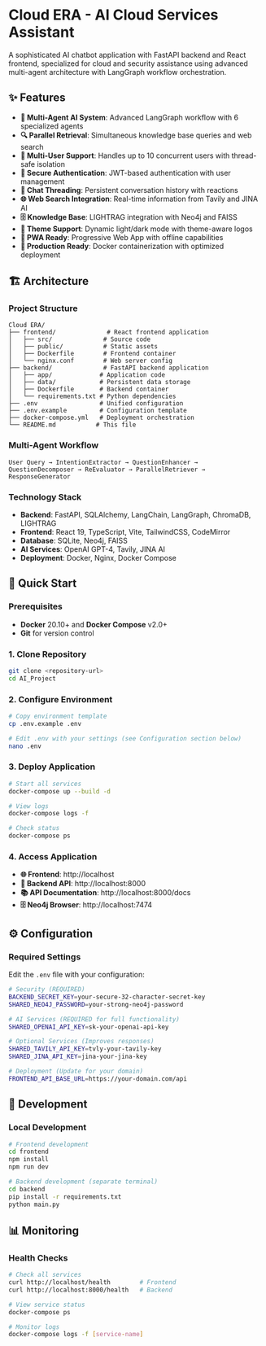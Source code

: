 # Cloud ERA - AI Cloud Services Assistant

A sophisticated AI chatbot application with FastAPI backend and React frontend, specialized for cloud and security assistance using advanced multi-agent architecture with LangGraph workflow orchestration.

## ✨ Features

- **🤖 Multi-Agent AI System**: Advanced LangGraph workflow with 6 specialized agents
- **🔍 Parallel Retrieval**: Simultaneous knowledge base queries and web search
- **👥 Multi-User Support**: Handles up to 10 concurrent users with thread-safe isolation
- **🔐 Secure Authentication**: JWT-based authentication with user management
- **💬 Chat Threading**: Persistent conversation history with reactions
- **🌐 Web Search Integration**: Real-time information from Tavily and JINA AI
- **🗄️ Knowledge Base**: LIGHTRAG integration with Neo4j and FAISS
- **🎨 Theme Support**: Dynamic light/dark mode with theme-aware logos
- **📱 PWA Ready**: Progressive Web App with offline capabilities
- **🐳 Production Ready**: Docker containerization with optimized deployment

## 🏗️ Architecture

### **Project Structure**
```
Cloud ERA/
├── frontend/              # React frontend application
│   ├── src/              # Source code
│   ├── public/           # Static assets  
│   ├── Dockerfile        # Frontend container
│   └── nginx.conf        # Web server config
├── backend/              # FastAPI backend application
│   ├── app/             # Application code
│   ├── data/            # Persistent data storage
│   ├── Dockerfile       # Backend container
│   └── requirements.txt # Python dependencies
├── .env                 # Unified configuration
├── .env.example         # Configuration template
├── docker-compose.yml   # Deployment orchestration
└── README.md           # This file
```

### **Multi-Agent Workflow**
```
User Query → IntentionExtractor → QuestionEnhancer → QuestionDecomposer → ReEvaluator → ParallelRetriever → ResponseGenerator
```

### **Technology Stack**
- **Backend**: FastAPI, SQLAlchemy, LangChain, LangGraph, ChromaDB, LIGHTRAG
- **Frontend**: React 19, TypeScript, Vite, TailwindCSS, CodeMirror  
- **Database**: SQLite, Neo4j, FAISS
- **AI Services**: OpenAI GPT-4, Tavily, JINA AI
- **Deployment**: Docker, Nginx, Docker Compose

## 🚀 Quick Start

### Prerequisites
- **Docker** 20.10+ and **Docker Compose** v2.0+
- **Git** for version control

### 1. Clone Repository
```bash
git clone <repository-url>
cd AI_Project
```

### 2. Configure Environment
```bash
# Copy environment template
cp .env.example .env

# Edit .env with your settings (see Configuration section below)
nano .env
```

### 3. Deploy Application
```bash
# Start all services
docker-compose up --build -d

# View logs
docker-compose logs -f

# Check status
docker-compose ps
```

### 4. Access Application
- **🌐 Frontend**: http://localhost
- **🔧 Backend API**: http://localhost:8000  
- **📚 API Documentation**: http://localhost:8000/docs
- **🗄️ Neo4j Browser**: http://localhost:7474

## ⚙️ Configuration

### Required Settings
Edit the `.env` file with your configuration:

```bash
# Security (REQUIRED)
BACKEND_SECRET_KEY=your-secure-32-character-secret-key
SHARED_NEO4J_PASSWORD=your-strong-neo4j-password

# AI Services (REQUIRED for full functionality)
SHARED_OPENAI_API_KEY=sk-your-openai-api-key

# Optional Services (Improves responses)
SHARED_TAVILY_API_KEY=tvly-your-tavily-key
SHARED_JINA_API_KEY=jina-your-jina-key

# Deployment (Update for your domain)
FRONTEND_API_BASE_URL=https://your-domain.com/api
```


## 🔧 Development

### Local Development
```bash
# Frontend development
cd frontend
npm install
npm run dev

# Backend development (separate terminal)
cd backend  
pip install -r requirements.txt
python main.py
```

## 📊 Monitoring

### Health Checks
```bash
# Check all services
curl http://localhost/health        # Frontend
curl http://localhost:8000/health   # Backend

# View service status
docker-compose ps

# Monitor logs
docker-compose logs -f [service-name]
```
